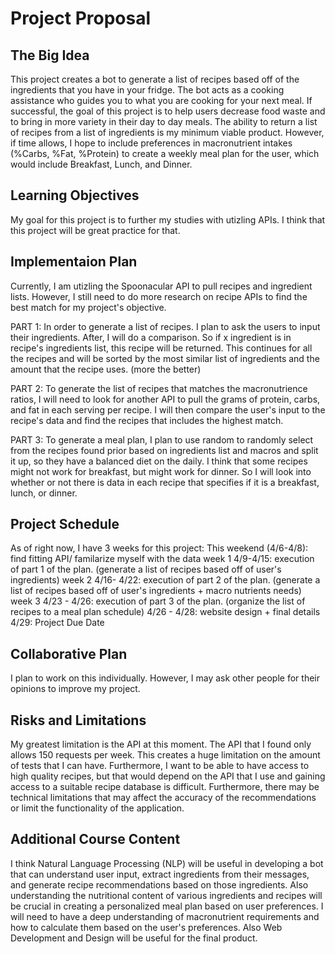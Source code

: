 # Project Proposal
## The Big Idea
This project creates a bot to generate a list of recipes based off of the ingredients that you have in your fridge. The bot acts as a cooking assistance who guides you to what you are cooking for your next meal. If successful, the goal of this project is to help users decrease food waste and to bring in more variety in their day to day meals. The ability to return a list of recipes from a list of ingredients is my minimum viable product. However, if time allows, I hope to include preferences in macronutrient intakes (%Carbs, %Fat, %Protein) to create a weekly meal plan for the user, which would include Breakfast, Lunch, and Dinner. 

## Learning Objectives
My goal for this project is to further my studies with utizling APIs. I think that this project will be great practice for that. 

## Implementaion Plan
Currently, I am utizling the Spoonacular API to pull recipes and ingredient lists. However, I still need to do more research on recipe APIs to find the best match for my project's objective. 

PART 1: In order to generate a list of recipes. I plan to ask the users to input their ingredients. After, I will do a comparison. So if x ingredient is in recipe's ingredients list, this recipe will be returned. This continues for all the recipes and will be sorted by the most similar list of ingredients and the amount that the recipe uses. (more the better)

PART 2: To generate the list of recipes that matches the macronutrience ratios, I will need to look for another API to pull the grams of protein, carbs, and fat in each serving per recipe. I will then compare the user's input to the recipe's data and find the recipes that includes the highest match. 

PART 3: To generate a meal plan, I plan to use random to randomly select from the recipes found prior based on ingredients list and macros and split it up, so they have a balanced diet on the daily. I think that some recipes might not work for breakfast, but might work for dinner. So I will look into whether or not there is data in each recipe that specifies if it is a breakfast, lunch, or dinner. 

## Project Schedule
As of right now, I have 3 weeks for this project:
This weekend (4/6-4/8): find fitting API/ familarize myself with the data
week 1 
4/9-4/15: execution of part 1 of the plan. (generate a list of recipes based off of user's ingredients)
week 2 
4/16- 4/22: execution of part 2 of the plan. (generate a list of recipes based off of user's ingredients + macro nutrients needs)
week 3 
4/23 - 4/26: execution of part 3 of the plan. (organize the list of recipes to a meal plan schedule)
4/26 - 4/28: website design + final details
4/29: Project Due Date

## Collaborative Plan 
I plan to work on this individually. However, I may ask other people for their opinions to improve my project. 

## Risks and Limitations
My greatest limitation is the API at this moment. The API that I found only allows 150 requests per week. This creates a huge limitation on the amount of tests that I can have. Furthermore, I want to be able to have access to high quality recipes, but that would depend on the API that I use and gaining access to a suitable recipe database is difficult. Furthermore, there may be technical limitations that may affect the accuracy of the recommendations or limit the functionality of the application. 

## Additional Course Content
I think Natural Language Processing (NLP)  will be useful in developing a bot that can understand user input, extract ingredients from their messages, and generate recipe recommendations based on those ingredients. Also understanding the nutritional content of various ingredients and recipes will be crucial in creating a personalized meal plan based on user preferences. I will need to have a deep understanding of macronutrient requirements and how to calculate them based on the user's preferences. Also Web Development and Design will be useful for the final product. 
